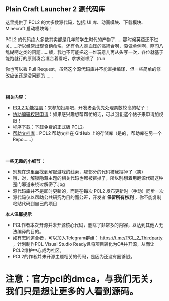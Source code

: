 
## Plain Craft Launcher 2 源代码库

这里提供了 PCL2 的大多数源代码，包括 UI 库、动画模块、下载模块、Minecraft 启动模块等！

PCL2 的代码绝大多数其实都是几年前学生时代的产物了……那时候英语还不过关……所以经常出现奇葩命名，还有令人高血压的高耦合啊，没做单例啊，瞎勾八乱糊啊之类的问题……额，我也不可能把这一堆玩意儿再从头写一次，各位就基于能跑就行的原则凑合凑合着看吧，求求别喷了（run

你也可以丢 Pull Request，虽然这个源代码库并不能直接编译，但一些简单的修改应该还是没问题的……

　

**相关内容：**
- [PCL2 功能投票](https://github.com/Hex-Dragon/PCL2/discussions/2)：来参加投票吧，开发者会优先处理票数较高的帖子！
- [协助编辑权限申请](https://github.com/Hex-Dragon/PCL2/discussions/63)：如果感兴趣想帮帮忙的话，可以回复这个帖子来申请加权限！
- [程序下载](https://afdian.net/p/0164034c016c11ebafcb52540025c377)：下载免费的正式版 PCL2。
- [帮助文档库](https://github.com/LTCatt/PCL2Help)：PCL2 帮助文档在 GitHub 上的存储库（是的，帮助库在另一个 Repo……）

　

**一些无趣的小细节：**
- 别想在这里面找到解密游戏的线索，那部分的代码被我抠掉了（笑）
- 哦，对，解锁隐藏主题的相关代码也都被抠掉了，所以别想着用翻源代码这种歪门邪道来绕过解密了.jpg
- 源代码库并不是即时更新的，而是在每次 PCL2 发布更新时（手动）同步一次
- 源代码仅以帮助公共研究为目的而公开，开发者 **保留所有权利** ，你不能复制粘贴代码到自己的项目



**本人温馨提示**
- PCL作者本次开源并未开源核心代码，删除了非常多的内容，以达到其他人无法编译的目的。
- 如有志同道合者，可以加入Telegram群组： https://t.me/PCL_2_Thirdparty ，计划制作PCL Visual Studio Ready且将项目转化为C#并开源，从而让PCL2维护中心成为社区。
- PCL2的作者并未开源主题相关的代码，是因为还没有圈够钱。

# 注意：官方pcl的dmca，与我们无关，我们只是想让更多的人看到源码。
